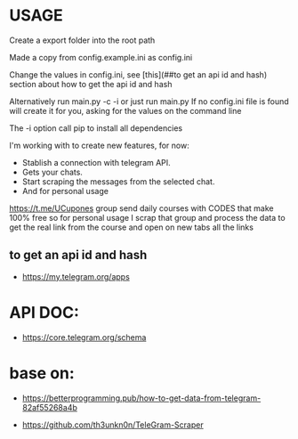 # USAGE

Create a export folder into the root path

Made a copy from config.example.ini as config.ini

Change the values in config.ini, see [this](##to get an api id and hash)
section about how to get the api id and hash


Alternatively run main.py -c -i or just run main.py
If no config.ini file is found will create it for you, asking for the values
on the command line


The -i option call pip to install all dependencies


I'm working with to create new features, for now:

- Stablish a connection with telegram API.
- Gets your chats.
- Start scraping the messages from the selected chat.
- And for personal usage 


https://t.me/UCupones group send daily courses with CODES that make 100% free
so for personal usage I scrap that group and process the data to get the
real link from the course and open on new tabs all the links

## to get an api id and hash

- https://my.telegram.org/apps

# API DOC:

- https://core.telegram.org/schema

# base on:

- https://betterprogramming.pub/how-to-get-data-from-telegram-82af55268a4b

- https://github.com/th3unkn0n/TeleGram-Scraper

